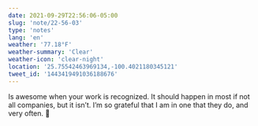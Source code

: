 ```yaml
---
date: 2021-09-29T22:56:06-05:00
slug: 'note/22-56-03'
type: 'notes'
lang: 'en'
weather: '77.18°F'
weather-summary: 'Clear'
weather-icon: 'clear-night'
location: '25.75542463969134,-100.4021180345121'
tweet_id: '1443419491036188676'
---
```

Is awesome when your work is recognized. It should happen in most if not all companies, but it isn’t. I’m so grateful that I am in one that they do, and very often. 🥰